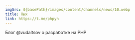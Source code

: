 ```yaml
---
imgSrc: ${basePath}/images/content/channels/news/10.webp
title: Пых
link: https://t.me/phpyh
---
```


Блог @vudaltsov о разработке на PHP
